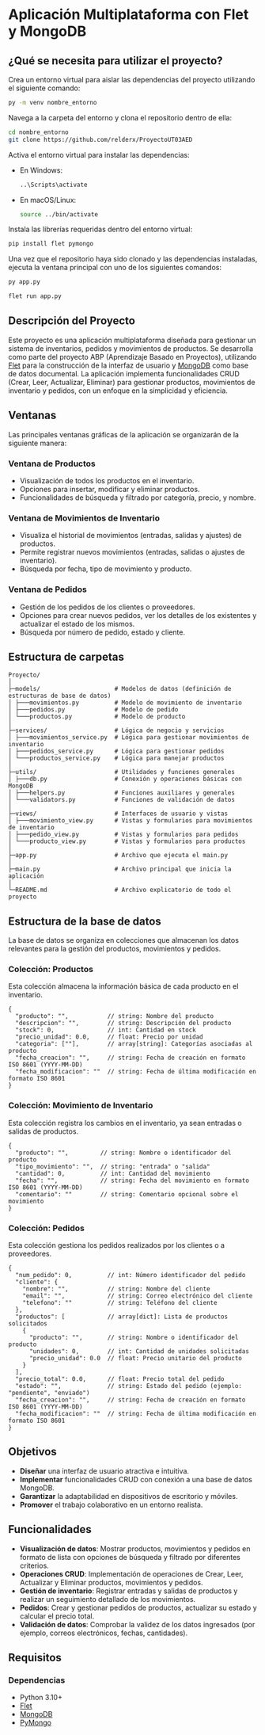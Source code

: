 # Aplicación Multiplataforma con Flet y MongoDB

## ¿Qué se necesita para utilizar el proyecto?

Crea un entorno virtual para aislar las dependencias del proyecto utilizando el siguiente comando:

```bash
py -m venv nombre_entorno
```

Navega a la carpeta del entorno y clona el repositorio dentro de ella:

```bash
cd nombre_entorno
git clone https://github.com/relderx/ProyectoUT03AED
```

Activa el entorno virtual para instalar las dependencias:

- En Windows:

  ```bash
  ..\Scripts\activate
  ```

- En macOS/Linux:

  ```bash
  source ../bin/activate
  ```

Instala las librerías requeridas dentro del entorno virtual:

```bash
pip install flet pymongo
```

Una vez que el repositorio haya sido clonado y las dependencias instaladas, ejecuta la ventana principal con uno de los siguientes comandos:

```bash
py app.py
```

```bash
flet run app.py
```

## Descripción del Proyecto

Este proyecto es una aplicación multiplataforma diseñada para gestionar un sistema de inventarios, pedidos y movimientos de productos. Se desarrolla como parte del proyecto ABP (Aprendizaje Basado en Proyectos), utilizando [Flet](https://flet.dev) para la construcción de la interfaz de usuario y [MongoDB](https://www.mongodb.com/docs) como base de datos documental. La aplicación implementa funcionalidades CRUD (Crear, Leer, Actualizar, Eliminar) para gestionar productos, movimientos de inventario y pedidos, con un enfoque en la simplicidad y eficiencia.

## Ventanas

Las principales ventanas gráficas de la aplicación se organizarán de la siguiente manera:

### Ventana de Productos

- Visualización de todos los productos en el inventario.
- Opciones para insertar, modificar y eliminar productos.
- Funcionalidades de búsqueda y filtrado por categoría, precio, y nombre.

### Ventana de Movimientos de Inventario

- Visualiza el historial de movimientos (entradas, salidas y ajustes) de productos.
- Permite registrar nuevos movimientos (entradas, salidas o ajustes de inventario).
- Búsqueda por fecha, tipo de movimiento y producto.

### Ventana de Pedidos

- Gestión de los pedidos de los clientes o proveedores.
- Opciones para crear nuevos pedidos, ver los detalles de los existentes y actualizar el estado de los mismos.
- Búsqueda por número de pedido, estado y cliente.

## Estructura de carpetas

```plaintext
Proyecto/
│
├─models/                     # Modelos de datos (definición de estructuras de base de datos)
│ ├───movimientos.py          # Modelo de movimiento de inventario
│ ├───pedidos.py              # Modelo de pedido
│ └───productos.py            # Modelo de producto
│
├─services/                   # Lógica de negocio y servicios
│ ├───movimientos_service.py  # Lógica para gestionar movimientos de inventario
│ ├───pedidos_service.py      # Lógica para gestionar pedidos
│ └───productos_service.py    # Lógica para manejar productos
│
├─utils/                      # Utilidades y funciones generales
│ ├───db.py                   # Conexión y operaciones básicas con MongoDB
│ ├───helpers.py              # Funciones auxiliares y generales
│ └───validators.py           # Funciones de validación de datos
│
├─views/                      # Interfaces de usuario y vistas
│ ├───movimiento_view.py      # Vistas y formularios para movimientos de inventario
│ ├───pedido_view.py          # Vistas y formularios para pedidos
│ └───producto_view.py        # Vistas y formularios para productos
│
├─app.py                      # Archivo que ejecuta el main.py
│
├─main.py                     # Archivo principal que inicia la aplicación
│
└─README.md                   # Archivo explicatorio de todo el proyecto
```

## Estructura de la base de datos

La base de datos se organiza en colecciones que almacenan los datos relevantes para la gestión del productos, movimientos y pedidos.

### Colección: Productos

Esta colección almacena la información básica de cada producto en el inventario.

```plaintext
{
  "producto": "",           // string: Nombre del producto
  "descripcion": "",        // string: Descripción del producto
  "stock": 0,               // int: Cantidad en stock
  "precio_unidad": 0.0,     // float: Precio por unidad
  "categoria": [""],        // array[string]: Categorías asociadas al producto
  "fecha_creacion": "",     // string: Fecha de creación en formato ISO 8601 (YYYY-MM-DD)
  "fecha_modificacion": ""  // string: Fecha de última modificación en formato ISO 8601
}
```

### Colección: Movimiento de Inventario

Esta colección registra los cambios en el inventario, ya sean entradas o salidas de productos.

```plaintext
{
  "producto": "",         // string: Nombre o identificador del producto
  "tipo_movimiento": "",  // string: "entrada" o "salida"
  "cantidad": 0,          // int: Cantidad del movimiento
  "fecha": "",            // string: Fecha del movimiento en formato ISO 8601 (YYYY-MM-DD)
  "comentario": ""        // string: Comentario opcional sobre el movimiento
}
```

### Colección: Pedidos

Esta colección gestiona los pedidos realizados por los clientes o a proveedores.

```plaintext
{
  "num_pedido": 0,          // int: Número identificador del pedido
  "cliente": {
    "nombre": "",           // string: Nombre del cliente
    "email": "",            // string: Correo electrónico del cliente
    "telefono": ""          // string: Teléfono del cliente
  },
  "productos": [            // array[dict]: Lista de productos solicitados
    {
      "producto": "",       // string: Nombre o identificador del producto
      "unidades": 0,        // int: Cantidad de unidades solicitadas
      "precio_unidad": 0.0  // float: Precio unitario del producto
    }
  ],
  "precio_total": 0.0,      // float: Precio total del pedido
  "estado": "",             // string: Estado del pedido (ejemplo: "pendiente", "enviado")
  "fecha_creacion": "",     // string: Fecha de creación en formato ISO 8601 (YYYY-MM-DD)
  "fecha_modificacion": ""  // string: Fecha de última modificación en formato ISO 8601
}
```

## **Objetivos**

- **Diseñar** una interfaz de usuario atractiva e intuitiva.
- **Implementar** funcionalidades CRUD con conexión a una base de datos MongoDB.
- **Garantizar** la adaptabilidad en dispositivos de escritorio y móviles.
- **Promover** el trabajo colaborativo en un entorno realista.

## **Funcionalidades**

- **Visualización de datos**: Mostrar productos, movimientos y pedidos en formato de lista con opciones de búsqueda y filtrado por diferentes criterios.
- **Operaciones CRUD**: Implementación de operaciones de Crear, Leer, Actualizar y Eliminar productos, movimientos y pedidos.
- **Gestión de inventario**: Registrar entradas y salidas de productos y realizar un seguimiento detallado de los movimientos.
- **Pedidos**: Crear y gestionar pedidos de productos, actualizar su estado y calcular el precio total.
- **Validación de datos**: Comprobar la validez de los datos ingresados (por ejemplo, correos electrónicos, fechas, cantidades).

## **Requisitos**

### Dependencias

- Python 3.10+
- [Flet](https://flet.dev)
- [MongoDB](https://www.mongodb.com/docs)
- [PyMongo](https://pymongo.readthedocs.io/en/stable/)
